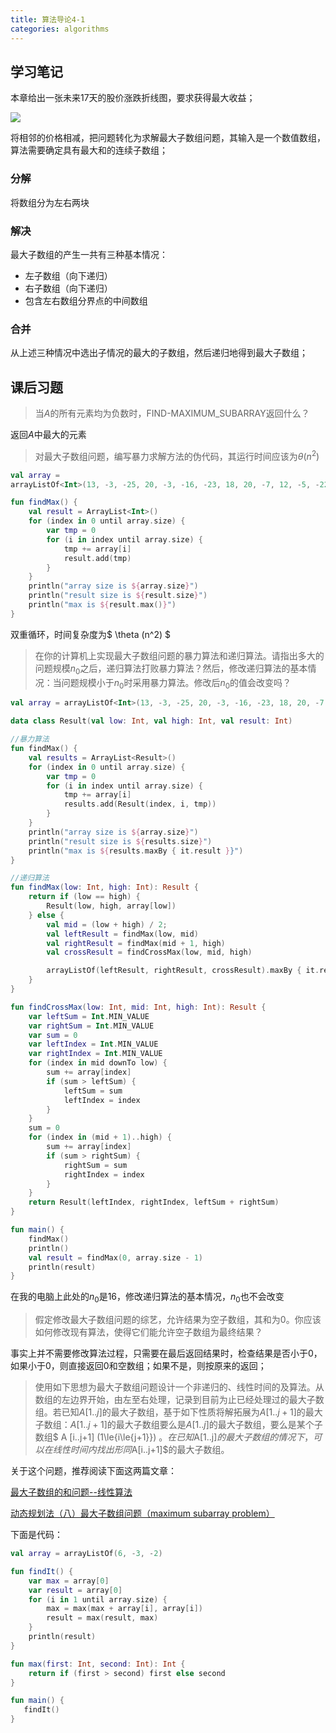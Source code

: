 ```yaml
---
title: 算法导论4-1
categories: algorithms
---
```

 
## 学习笔记

本章给出一张未来17天的股价涨跌折线图，要求获得最大收益；

![](https://cdn.nextto.top/images/2019/09/04/stock-pic.png)

将相邻的价格相减，把问题转化为求解最大子数组问题，其输入是一个数值数组，算法需要确定具有最大和的连续子数组；

### 分解

将数组分为左右两块

### 解决

最大子数组的产生一共有三种基本情况：

* 左子数组（向下递归）
* 右子数组（向下递归）
* 包含左右数组分界点的中间数组

### 合并

从上述三种情况中选出子情况的最大的子数组，然后递归地得到最大子数组；

## 课后习题

> 当$A$的所有元素均为负数时，FIND-MAXIMUM_SUBARRAY返回什么？

返回$A$中最大的元素

> 对最大子数组问题，编写暴力求解方法的伪代码，其运行时间应该为$\theta(n^2)$

```kotlin
val array = 
arrayListOf<Int>(13, -3, -25, 20, -3, -16, -23, 18, 20, -7, 12, -5, -22, 15, -4, 7)

fun findMax() {
    val result = ArrayList<Int>()
    for (index in 0 until array.size) {
        var tmp = 0
        for (i in index until array.size) {
            tmp += array[i]
            result.add(tmp)
        }
    }
    println("array size is ${array.size}")
    println("result size is ${result.size}")
    println("max is ${result.max()}")
}
```

双重循环，时间复杂度为$ \theta (n^2) $

> 在你的计算机上实现最大子数组问题的暴力算法和递归算法。请指出多大的问题规模$n_0$之后，递归算法打败暴力算法？然后，修改递归算法的基本情况：当问题规模小于$n_0$时采用暴力算法。修改后$n_0$的值会改变吗？

```kotlin
val array = arrayListOf<Int>(13, -3, -25, 20, -3, -16, -23, 18, 20, -7, 12, -5, -22, 15, -4, 7)

data class Result(val low: Int, val high: Int, val result: Int)

//暴力算法
fun findMax() {
    val results = ArrayList<Result>()
    for (index in 0 until array.size) {
        var tmp = 0
        for (i in index until array.size) {
            tmp += array[i]
            results.add(Result(index, i, tmp))
        }
    }
    println("array size is ${array.size}")
    println("result size is ${results.size}")
    println("max is ${results.maxBy { it.result }}")
}

//递归算法
fun findMax(low: Int, high: Int): Result {
    return if (low == high) {
        Result(low, high, array[low])
    } else {
        val mid = (low + high) / 2;
        val leftResult = findMax(low, mid)
        val rightResult = findMax(mid + 1, high)
        val crossResult = findCrossMax(low, mid, high)

        arrayListOf(leftResult, rightResult, crossResult).maxBy { it.result }!!
    }
}

fun findCrossMax(low: Int, mid: Int, high: Int): Result {
    var leftSum = Int.MIN_VALUE
    var rightSum = Int.MIN_VALUE
    var sum = 0
    var leftIndex = Int.MIN_VALUE
    var rightIndex = Int.MIN_VALUE
    for (index in mid downTo low) {
        sum += array[index]
        if (sum > leftSum) {
            leftSum = sum
            leftIndex = index
        }
    }
    sum = 0
    for (index in (mid + 1)..high) {
        sum += array[index]
        if (sum > rightSum) {
            rightSum = sum
            rightIndex = index
        }
    }
    return Result(leftIndex, rightIndex, leftSum + rightSum)
}

fun main() {
    findMax()
    println()
    val result = findMax(0, array.size - 1)
    println(result)
}

```

在我的电脑上此处的$n_0$是16，修改递归算法的基本情况，$n_0$也不会改变

> 假定修改最大子数组问题的综艺，允许结果为空子数组，其和为0。你应该如何修改现有算法，使得它们能允许空子数组为最终结果？

事实上并不需要修改算法过程，只需要在最后返回结果时，检查结果是否小于0，如果小于0，则直接返回0和空数组；如果不是，则按原来的返回；

> 使用如下思想为最大子数组问题设计一个非递归的、线性时间的及算法。从数组的左边界开始，由左至右处理，记录到目前为止已经处理过的最大子数组。若已知$A[1..j]$的最大子数组，基于如下性质将解拓展为$A[1..j+1]$的最大子数组：$A[1..j+1]$的最大子数组要么是$A[1..j]$的最大子数组，要么是某个子数组$ A [i..j+1] (1\le{i\le{j+1}}) $。在已知$A[1..j]$的最大子数组的情况下，可以在线性时间内找出形同$A[i..j+1]$的最大子数组。

关于这个问题，推荐阅读下面这两篇文章：

[最大子数组的和问题--线性算法](https://blog.csdn.net/zj0395/article/details/76284342)

[动态规划法（八）最大子数组问题（maximum subarray problem）](https://www.cnblogs.com/jclian91/p/9151120.html)              

下面是代码：

```kotlin
val array = arrayListOf(6, -3, -2)

fun findIt() {
    var max = array[0]
    var result = array[0]
    for (i in 1 until array.size) {
        max = max(max + array[i], array[i])
        result = max(result, max)
    }
    println(result)
}

fun max(first: Int, second: Int): Int {
    return if (first > second) first else second
}

fun main() {
   findIt()
}
```

